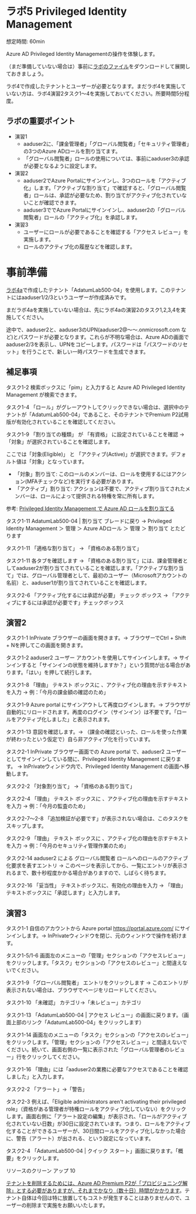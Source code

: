 # ラボ5 Privileged Identity Management

想定時間: 60min

Azure AD Privileged Identity Managementの操作を体験します。

（まだ準備していない場合は）事前に[ラボのファイル](https://github.com/MicrosoftLearning/AZ-500JA-AzureSecurityTechnologies/archive/master.zip)をダウンロードして展開しておきましょう。

ラボ4で作成したテナントとユーザーが必要となります。まだラボ4を実施していない方は、ラボ4演習2タスク1～4を実施しておいてください。所要時間5分程度。

## ラボの重要ポイント

- 演習1 
  - aaduser2に、「課金管理者」「グローバル閲覧者」「セキュリティ管理者」の3つのAzure ADロールを割り当てます。
  - 「グローバル閲覧者」ロールの使用については、事前にaaduser3の承認が必要となるように設定します。
- 演習2 
  - aaduser2でAzure Portalにサインインし、3つのロールを「アクティブ化」します。「アクティブな割り当て」で確認すると、「グローバル閲覧者」ロールは、承認が必要なため、割り当てがアクティブ化されていないことが確認できます。
  - aaduser3ででAzure Portalにサインインし、aaduser2の「グローバル閲覧者」ロールの「アクティブ化」を承認します。
- 演習3 
  - ユーザーにロールが必要であることを確認する「アクセス レビュー」を実施します。
  - ロールのアクティブ化の履歴などを確認します。

# 事前準備

[ラボ4a](lab04a-mfa.md)で作成したテナント「AdatumLab500-04」を使用します。このテナントにはaaduser1/2/3というユーザーが作成済みです。

まだラボ4aを実施していない場合は、先にラボ4aの演習2のタスク1,2,3,4を実施してください。

途中で、aaduser2と、aaduser3のUPN(aaduser2@～～.onmicrosoft.com など)とパスワードが必要となります。これらが不明な場合は、Azure ADの画面でaaduser2/3を表示し、UPNをコピーします。パスワードは「パスワードのリセット」を行うことで、新しい一時パスワードを生成できます。

## 補足事項

タスク1-2 検索ボックスに「pim」と入力すると Azure AD Privileged Identity Management が検索できます。

タスク1-4 「ロール」がグレーアウトしてクリックできない場合は、選択中のテナントが「AdatumLab500-04」であること、そのテナントでPremium P2試用版が有効化されていることを確認してください。

タスク1-9 「割り当ての種類」 が 「有資格」 に設定されていることを確認 → 「対象」が選択されていることを確認します。

ここでは「対象(Eligible)」 と 「アクティブ(Active)」が選択できます。デフォルト値は「対象」となっています。

- 「対象」割り当て: このロールのメンバーは、ロールを使用するにはアクション(MFAチェックなど)を実行する必要があります。
- 「アクティブ」割り当て: アクションは不要で、アクティブ割り当てされたメンバーは、ロールによって提供される特権を常に所有します。

参考: [Privileged Identity Management で Azure AD ロールを割り当てる](https://docs.microsoft.com/ja-jp/azure/active-directory/privileged-identity-management/pim-how-to-add-role-to-user?tabs=new)

タスク1-11 AdatumLab500-04 | 割り当て ブレードに戻り → Privileged Identity Management ＞ 管理 ＞ Azure ADロール ＞ 管理 ＞ 割り当て とたどります

タスク1-11 「適格な割り当て」 → 「資格のある割り当て」

タスク1-11 各タブを確認します → 「資格のある割り当て」には、課金管理者としてaaduser2が割り当てされていることを確認します。「アクティブな割り当て」では、グローバル管理者として、最初のユーザー（Microsoftアカウントの名前）と、aaduser1が割り当てされていることを確認します。

タスク2-6 「アクティブ化するには承認が必要」 チェック ボックス → 「アクティブにするには承認が必要です」チェックボックス


## 演習2

タスク1-1 InPrivate ブラウザーの画面を開きます。→ ブラウザーでCtrl + Shift + Nを押してこの画面を開きます。

タスク1-2 aaduser2 ユーザー アカウントを使用してサインインします。→ サインインすると「サインインの状態を維持しますか？」という質問が出る場合があります。「はい」を押して続行します。

タスク1-8 「理由」 テキスト ボックスに 、アクティブ化の理由を示すテキストを入力 → 例：「今月の課金額の確認のため」

タスク1-9 Azure portal にサインアウトして再度ログインします。→ ブラウザが自動的にリロードされます。再度のログイン（サインイン）は不要です。「ロールをアクティブ化しました」と表示されます。

タスク1-13 意図を確認します。→ （課金の確認といった、ロールを使った作業が終わったという仮定で）自ら非アクティブ化を行っています。

タスク2-1 InPrivate ブラウザー画面での Azure portal で、aaduser2 ユーザーとしてサインインしている間に、Privileged Identity Management に戻ります。 → InPrivateウィンドウ内で、Privileged Identity Management の画面へ移動します。

タスク2-2 「対象割り当て」 →「資格のある割り当て」

タスク2-4 「理由」 テキスト ボックスに 、アクティブ化の理由を示すテキストを入力 → 例：「今月の監査のため」

タスク2-7～2-8 「追加検証が必要です」が表示されない場合は、このタスクをスキップします。

タスク2-9 「理由」 テキスト ボックスに 、アクティブ化の理由を示すテキストを入力 → 例：「今月のセキュリティ管理作業のため」

タスク2-14 aaduser2 による グローバル閲覧者 ロールへのロールのアクティブ化要求を表すエントリ → このページを表示してから、一覧にエントリが表示されるまで、数十秒程度かかる場合がありますので、しばらく待ちます。

タスク2-16 「妥当性」 テキストボックスに、有効化の理由を入力 → 「理由」テキストボックスに「承認します」と入力します。

## 演習3

タスク1-1 自信のアカウントから Azure portal https://portal.azure.com/ にサインインします。→ InPrivateウィンドウを閉じ、元のウィンドウで操作を続けます。

タスク1-5/1-6 画面左のメニューの「管理」セクションの「アクセスレビュー」をクリックします。「タスク」セクションの「アクセスのレビュー」と間違えないでください。

タスク1-9 「グローバル閲覧者」 エントリをクリックします → このエントリが表示されない場合は、ブラウザでページをリロードしてください。

タスク1-10 「未確認」 カテゴリ→「未レビュー」カテゴリ

タスク1-13 「AdatumLab500-04 | アクセス レビュー」の画面に戻ります。（画面上部のリンク「AdatumLab500-04」をクリックします）

タスク1-14 画面左のメニューの「タスク」セクションの「アクセスのレビュー」をクリックします。「管理」セクションの「アクセスレビュー」と間違えないでください。続いて、画面右側の一覧に表示された「グローバル管理者のレビュー」行をクリックしてください。

タスク1-16 「理由」には「aaduser2の業務に必要なアクセスであることを確認しました」と入力します。


タスク2-2 「アラート」→「警告」

タスク2-3 例えば、「Eligible administrators aren't activating their privileged role」（資格がある管理者が特権ロールをアクティブ化していない）をクリックします。画面右側に「アラート設定の編集」が表示され、「ロールがアクティブ化されていない日数」が30日に設定されています。つまり、ロールをアクティブ化することができるユーザーが、30日間ロールをアクティブ化しなかった場合に、警告（アラート）が出される、という設定になっています。

タスク2-4 「AdatumLab500-04 | クイック スタート」画面に戻ります。「概要」をクリックします。

リソースのクリーン アップ  10

[テナントを削除するためには、Azure AD Premium P2が「プロビジョニング解除」とする必要がありますが、それまでかなり（数十日）時間がかかります](https://docs.microsoft.com/ja-jp/azure/active-directory/enterprise-users/directory-delete-howto#if-you-cant-delete-the-organization)。テナント自体は今回は特に放置してもコストが発生することはありませんので、ユーザーの削除まで実施をお願いいたします。


